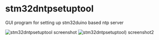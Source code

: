 # stm32dntpsetuptool
GUI program for setting up stm32duino based ntp server

![stm32dntpsetuptool screenshot](https://raw.github.com/AlexPutz/stm32dntpsetuptool/master/screenshots/ntp_broadcast_setup_tool.png)
![stm32dntpsetuptool) screenshot2](https://raw.github.com/AlexPutz/stm32dntpsetuptool/master/screenshots/ntp_broadcast_setup_tool_ntpservsettings.png)
